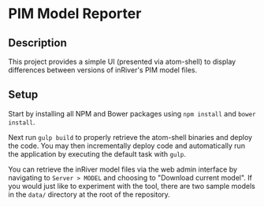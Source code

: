 # PIM Model Reporter

## Description
This project provides a simple UI (presented via atom-shell) to display
differences between versions of inRiver's PIM model files.

## Setup
Start by installing all NPM and Bower packages using ```npm install``` and
```bower install```.

Next run ```gulp build``` to properly retrieve the atom-shell binaries and
deploy the code. You may then incrementally deploy code and automatically run
the application by executing the default task with ```gulp```.

You can retrieve the inRiver model files via the web admin interface by
navigating to ```Server > MODEL``` and choosing to "Download current model". If
you would just like to experiment with the tool, there are two sample models in
the ```data/``` directory at the root of the repository.
